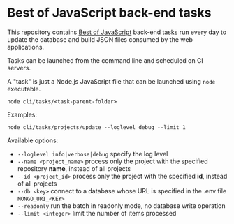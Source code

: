 # Best of JavaScript back-end tasks

This repository contains [Best of JavaScript](https://bestofjs.org/) back-end tasks run every day to update the database and build JSON files consumed by the web applications.

Tasks can be launched from the command line and scheduled on CI servers.

A "task" is just a Node.js JavaScript file that can be launched using `node` executable.

```
node cli/tasks/<task-parent-folder>
```

Examples:

```shell
node cli/tasks/projects/update --loglevel debug --limit 1
```

Available options:

- `--loglevel info|verbose|debug` specify the log level
- `--name <project_name>` process only the project with the specified repository **name**, instead of all projects
- `--id <project_id>` process only the project with the specified **id**, instead of all projects
- `--db <key>` connect to a database whose URL is specified in the .env file `MONGO_URI_<KEY>`
- `--readonly` run the batch in readonly mode, no database write operation
- `--limit <integer>` limit the number of items processed

